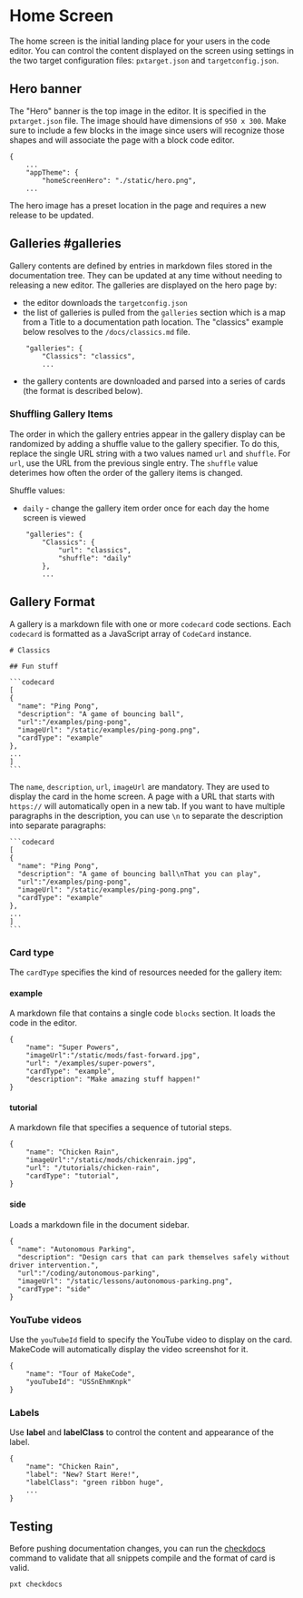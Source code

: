 # Home Screen

The home screen is the initial landing place for your users in the code editor. You can control the content displayed on the screen using settings in the two target configuration files: ``pxtarget.json`` and ``targetconfig.json``.

## Hero banner

The "Hero" banner is the top image in the editor. It is specified in the ``pxtarget.json`` file. The image should have dimensions of  ``950 x 300``.  Make sure to include a few blocks in the image since users will recognize those shapes and will associate the page with a block code editor.

```
{
    ...
    "appTheme": {
        "homeScreenHero": "./static/hero.png",
    ...
```

The hero image has a preset location in the page and requires a new release to be updated.

## Galleries #galleries

Gallery contents are defined by entries in markdown files stored in the documentation tree. They can be updated at any time without needing to releasing a new editor. The galleries are displayed on the hero page by:

* the editor downloads the ``targetconfig.json``
* the list of galleries is pulled from the ``galleries`` section which is a map from a Title to a documentation path location. The "classics" example below resolves to the ``/docs/classics.md`` file.

```
    "galleries": {
        "Classics": "classics",
        ...
```

* the gallery contents are downloaded and parsed into a series of cards (the format is described below).

### Shuffling Gallery Items

The order in which the gallery entries appear in the gallery display can be randomized by adding a shuffle
value to the gallery specifier. To do this, replace the single URL string with a two values named ``url`` and ``shuffle``. For ``url``, use the URL from the previous single entry. The ``shuffle`` value deterimes how often the order of the gallery items is changed.

Shuffle values:

* ``daily`` - change the gallery item order once for each day the home screen is viewed

```
    "galleries": {
        "Classics": {
            "url": "classics",
            "shuffle": "daily"
        },
        ...
```

## Gallery Format

A gallery is a markdown file with one or more ``codecard`` code sections. Each ``codecard`` is formatted
as a JavaScript array of ``CodeCard`` instance.

````
# Classics

## Fun stuff

```codecard
[
{
  "name": "Ping Pong",
  "description": "A game of bouncing ball",
  "url":"/examples/ping-pong",
  "imageUrl": "/static/examples/ping-pong.png",
  "cardType": "example"
},
...
]
```
````

The ``name``, ``description``, ``url``, ``imageUrl`` are mandatory. They are used to display the card in the home screen. A page with a URL that starts with ``https://`` will automatically open in a new tab. If you want to have multiple paragraphs in the description, you can use ``\n`` to separate the description into separate paragraphs:

````
```codecard
[
{
  "name": "Ping Pong",
  "description": "A game of bouncing ball\nThat you can play",
  "url":"/examples/ping-pong",
  "imageUrl": "/static/examples/ping-pong.png",
  "cardType": "example"
},
...
]
```
````

### Card type

The ``cardType`` specifies the kind of resources needed for the gallery item:

#### example

A markdown file that contains a single code ``blocks`` section. It loads the code in the editor.

```
{
    "name": "Super Powers",
    "imageUrl":"/static/mods/fast-forward.jpg",
    "url": "/examples/super-powers",
    "cardType": "example",
    "description": "Make amazing stuff happen!"
}
```

#### tutorial

A markdown file that specifies a sequence of tutorial steps.

```
{
    "name": "Chicken Rain",
    "imageUrl":"/static/mods/chickenrain.jpg",
    "url": "/tutorials/chicken-rain",
    "cardType": "tutorial",
}
```

#### side

Loads a markdown file in the document sidebar.

```
{
  "name": "Autonomous Parking",
  "description": "Design cars that can park themselves safely without driver intervention.",
  "url":"/coding/autonomous-parking",
  "imageUrl": "/static/lessons/autonomous-parking.png",
  "cardType": "side"
}
```

### YouTube videos

Use the ``youTubeId`` field to specify the YouTube video to display on the card. MakeCode will automatically display the video screenshot for it.

```
{
    "name": "Tour of MakeCode",
    "youTubeId": "USSnEhmKnpk"
}
```

### Labels

Use **label** and **labelClass** to control the content and appearance of the label.

```
{
    "name": "Chicken Rain",
    "label": "New? Start Here!",
    "labelClass": "green ribbon huge",
    ...
}
```

## Testing

Before pushing documentation changes, you can run the [checkdocs](/cli/checkdocs) command to validate
that all snippets compile and the format of card is valid.

```
pxt checkdocs
```
